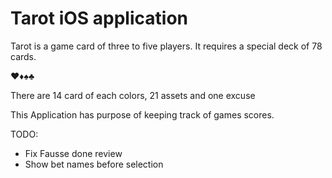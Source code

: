 # Tarot iOS application

Tarot is a game card of three to five players. It requires a special deck of 78 cards.

♥️♦️♠️♣️

There are 14 card of each colors, 21 assets and one excuse

This Application has purpose of keeping track of games scores.

TODO:
- Fix Fausse done review
- Show bet names before selection
